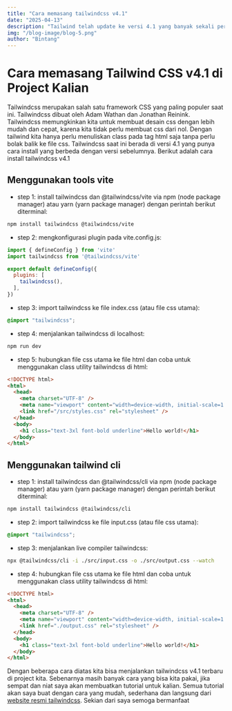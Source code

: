 ```yaml
---
title: "Cara memasang tailwindcss v4.1"
date: "2025-04-13"
description: "Tailwind telah update ke versi 4.1 yang banyak sekali perubahan, apa aja?"
img: "/blog-image/blog-5.png"
author: "Bintang"
---
```


# Cara memasang Tailwind CSS v4.1 di Project Kalian

Tailwindcss merupakan salah satu framework CSS yang paling populer saat ini. Tailwindcss dibuat oleh Adam Wathan dan Jonathan Reinink. Tailwindcss memungkinkan kita untuk membuat desain css dengan lebih mudah dan cepat, karena kita tidak perlu membuat css dari nol. Dengan tailwind kita hanya perlu menuliskan class pada tag html saja tanpa perlu bolak balik ke file css. Tailwindcss saat ini berada di versi 4.1 yang punya cara install yang berbeda dengan versi sebelumnya. Berikut adalah cara install tailwindcss v4.1

## Menggunakan tools vite

- step 1: install tailwindcss dan @tailwindcss/vite via npm (node package manager) atau yarn (yarn package manager) dengan perintah berikut diterminal:

```bash
npm install tailwindcss @tailwindcss/vite

```

- step 2: mengkonfigurasi plugin pada vite.config.js:

```vite.config.js
import { defineConfig } from 'vite'
import tailwindcss from '@tailwindcss/vite'

export default defineConfig({
  plugins: [
    tailwindcss(),
  ],
})
```

- step 3: import tailwindcss ke file index.css (atau file css utama):

```css
@import "tailwindcss";
```

- step 4: menjalankan tailwindcss di localhost:

```bash
npm run dev
```

- step 5: hubungkan file css utama ke file html dan coba untuk menggunakan class utility tailwindcss di html:

```html
<!DOCTYPE html>
<html>
  <head>
    <meta charset="UTF-8" />
    <meta name="viewport" content="width=device-width, initial-scale=1.0" />
    <link href="/src/styles.css" rel="stylesheet" />
  </head>
  <body>
    <h1 class="text-3xl font-bold underline">Hello world!</h1>
  </body>
</html>
```

## Menggunakan tailwind cli

- step 1: install tailwindcss dan @tailwindcss/cli via npm (node package manager) atau yarn (yarn package manager) dengan perintah berikut diterminal:

```bash
npm install tailwindcss @tailwindcss/cli

```

- step 2: import tailwindcss ke file input.css (atau file css utama):

```css
@import "tailwindcss";
```

- step 3: menjalankan live compiler tailwindcss:

```bash
npx @tailwindcss/cli -i ./src/input.css -o ./src/output.css --watch
```

- step 4: hubungkan file css utama ke file html dan coba untuk menggunakan class utility tailwindcss di html:

```html
<!DOCTYPE html>
<html>
  <head>
    <meta charset="UTF-8" />
    <meta name="viewport" content="width=device-width, initial-scale=1.0" />
    <link href="./output.css" rel="stylesheet" />
  </head>
  <body>
    <h1 class="text-3xl font-bold underline">Hello world!</h1>
  </body>
</html>
```

Dengan beberapa cara diatas kita bisa menjalankan tailwindcss v4.1 terbaru di project kita. Sebenarnya masih banyak cara yang bisa kita pakai, jika sempat dan niat saya akan membuatkan tutorial untuk kalian. Semua tutorial akan saya buat dengan cara yang mudah, sederhana dan langsung dari [website resmi tailwindcss](https://tailwindcss.com). Sekian dari saya semoga bermanfaat
